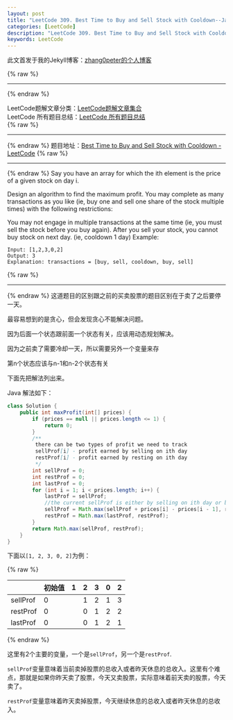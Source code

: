 ```yaml
---
layout: post
title: "LeetCode 309. Best Time to Buy and Sell Stock with Cooldown--Java解法-卖股票系列题目"
categories: [LeetCode]
description: "LeetCode 309. Best Time to Buy and Sell Stock with Cooldown--Java解法-卖股票系列题目"
keywords: LeetCode
---
```


此文首发于我的Jekyll博客：[zhang0peter的个人博客](https://zhang0peter.com)         

{% raw %}
***          
{% endraw %}

LeetCode题解文章分类：[LeetCode题解文章集合](https://zhang0peter.com/categories/#LeetCode)               
LeetCode 所有题目总结：[LeetCode 所有题目总结](https://zhang0peter.blog.csdn.net/article/details/100055202)                                  
{% raw %}
***          
{% endraw %}
题目地址：[Best Time to Buy and Sell Stock with Cooldown - LeetCode](https://leetcode.com/problems/best-time-to-buy-and-sell-stock-with-cooldown/)
{% raw %}
***          
{% endraw %}
Say you have an array for which the ith element is the price of a given stock on day i.

Design an algorithm to find the maximum profit. You may complete as many transactions as you like (ie, buy one and sell one share of the stock multiple times) with the following restrictions:

You may not engage in multiple transactions at the same time (ie, you must sell the stock before you buy again).
After you sell your stock, you cannot buy stock on next day. (ie, cooldown 1 day)
Example:
```
Input: [1,2,3,0,2]
Output: 3 
Explanation: transactions = [buy, sell, cooldown, buy, sell]
```
{% raw %}
***          
{% endraw %}
这道题目的区别跟之前的买卖股票的题目区别在于卖了之后要停一天。

最容易想到的是贪心，但会发现贪心不能解决问题。

因为后面一个状态跟前面一个状态有关，应该用动态规划解决。

因为之前卖了需要冷却一天，所以需要另外一个变量来存

第n个状态应该与n-1和n-2个状态有关

下面先把解法列出来。

Java 解法如下：
```java
class Solution {
    public int maxProfit(int[] prices) {
        if (prices == null || prices.length <= 1) {
            return 0;
        }
        /**
         there can be two types of profit we need to track
         sellProf[i] - profit earned by selling on ith day
         restProf[i] - profit earned by resting on ith day
         */
        int sellProf = 0;
        int restProf = 0;
        int lastProf = 0;
        for (int i = 1; i < prices.length; i++) {
            lastProf = sellProf;
            //the current sellProf is either by selling on ith day or by resting on ith day
            sellProf = Math.max(sellProf + prices[i] - prices[i - 1], restProf);
            restProf = Math.max(lastProf, restProf);
        }
        return Math.max(sellProf, restProf);
    }
}
```


下面以`[1, 2, 3, 0, 2]`为例：

{% raw %}
     
|          | 初始值 | 1   | 2   | 3   | 0   | 2   |
| -------- | ------ | --- | --- | --- | --- | --- |
| sellProf | 0      |     | 1   | 2   | 1   | 3   |
| restProf | 0      |     | 0   | 1   | 2   | 2   |
| lastProf | 0      |     | 0   | 1   | 2   | 1   |


{% endraw %}



这里有2个主要的变量，一个是`sellProf`，另一个是`restProf`.

`sellProf`变量意味着当前卖掉股票的总收入或者昨天休息的总收入。这里有个难点，那就是如果你昨天卖了股票，今天又卖股票，实际意味着前天卖的股票，今天卖了。

`restProf`变量意味着昨天卖掉股票，今天继续休息的总收入或者昨天休息的总收入。
